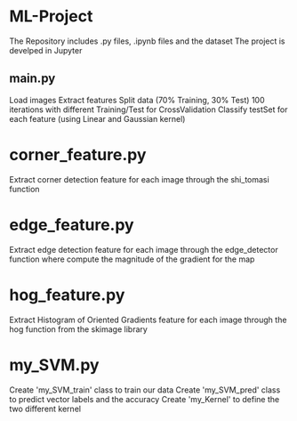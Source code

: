 # ML-Project

The Repository includes .py files, .ipynb files and the dataset
The project is develped in Jupyter



## main.py

Load images
Extract features 
Split data (70% Training, 30% Test)
100 iterations with different Training/Test for CrossValidation 
Classify testSet for each feature (using Linear and Gaussian kernel)



# corner_feature.py

Extract corner detection feature for each image through the shi_tomasi function



# edge_feature.py

Extract edge detection feature for each image through the edge_detector function where compute the magnitude of the gradient for the map



# hog_feature.py

Extract Histogram of Oriented Gradients feature for each image through the hog function from the skimage library



# my_SVM.py

Create 'my_SVM_train' class to train our data
Create 'my_SVM_pred' class to predict vector labels and the accuracy
Create 'my_Kernel' to define the two different kernel
